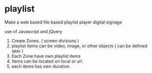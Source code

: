 # playlist
Make a web based file based playlist player digital signage

use of Javascript and jQuery

1. Create Zones. ( screen divisions )
2. playlist items can be video, image, or other objects ( can be defined later )
3. Each Zone have own playlist items
4. Items can be located on local or url.
5. each items has own duration.
